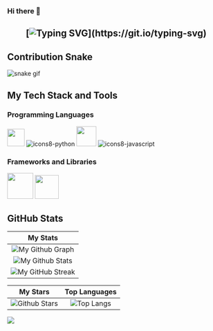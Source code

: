 ### Hi there 👋
  
  <h2 align="center">
    
[![Typing SVG](https://readme-typing-svg.herokuapp.com?duration=3000&center=true&width=450&lines=Welcome+to+my+Github+Page!;I'm+Edwin+Baeza.;I'm+a+backend+developer;I'm+always+expanding+my+tech+stack!)](https://git.io/typing-svg)


## Contribution Snake 
![snake gif](https://github.com/null3000/null3000/blob/output/github-contribution-grid-snake.svg)

## My Tech Stack and Tools

### Programming Languages

<p>
  


<img width ='40px' src ='https://raw.githubusercontent.com/rahulbanerjee26/githubAboutMeGenerator/main/icons/ruby.svg'> </a>
![icons8-python](https://user-images.githubusercontent.com/76852813/172720089-5ce0ea22-01c9-4444-8e70-a81501452b13.svg)
<img width ='46px' src ='https://raw.githubusercontent.com/rahulbanerjee26/githubAboutMeGenerator/main/icons/go.svg' padding='0 0 50px 0'> </a>
![icons8-javascript](https://user-images.githubusercontent.com/76852813/172720095-d75caaaa-c8b8-497e-a1bf-54720da5f9ed.svg)


### Frameworks and Libraries

<p>

<img width ='60px' src ='https://raw.githubusercontent.com/rahulbanerjee26/githubAboutMeGenerator/main/icons/rails.svg'> </a>
<img width ='55px' src ='https://raw.githubusercontent.com/rahulbanerjee26/githubAboutMeGenerator/main/icons/django.svg'> </a>

	
## GitHub Stats


|                                                                     My Stats                                                                     |
|:------------------------------------------------------------------------------------------------------------------------------------------------------:|
| ![My Github Graph](https://activity-graph.herokuapp.com/graph?username=edwbaeza&theme=react-dark&hide_border=true&area=true) |
| ![My Github Stats](https://github-readme-stats.vercel.app/api?username=edwbaeza&show_icons=true&theme=algolia)              | 
| ![My GitHub Streak](https://github-readme-streak-stats.herokuapp.com/?user=edwbaeza&theme=algolia)                    | 
    

|                                                                                                      My Stars                                                                                                       |                                                           Top Languages                                                           |      
|:-------------------------------------------------------------------------------------------------------------------------------------------------------------------------------------------------------------------------:|:---------------------------------------------------------------------------------------------------------------------------------:|
| ![Github Stars](https://github-readme-stats.vercel.app/api?username=edwbaeza&show_icons=true&locale=en&count_private=true&hide_rank=true&custom_title=My%20GitHub%20Stats&disable_animations=false&theme=algolia)| ![Top Langs](https://github-readme-stats.vercel.app/api/top-langs/?username=edwbaeza&langs_count=8&theme=algolia)
	
![](https://komarev.com/ghpvc/?username=edwbaeza&style=flat-square)




<!--
**EdwBaeza/edwbaeza** is a ✨ _special_ ✨ repository because its `README.md` (this file) appears on your GitHub profile.

Here are some ideas to get you started:

- 🔭 I’m currently working on ...
- 🌱 I’m currently learning ...
- 👯 I’m looking to collaborate on ...
- 🤔 I’m looking for help with ...
- 💬 Ask me about ...
- 📫 How to reach me: ...
- 😄 Pronouns: ...
- ⚡ Fun fact: ...
-->
